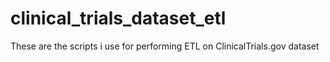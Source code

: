 # clinical_trials_dataset_etl
These are the scripts i use for performing ETL on ClinicalTrials.gov dataset
